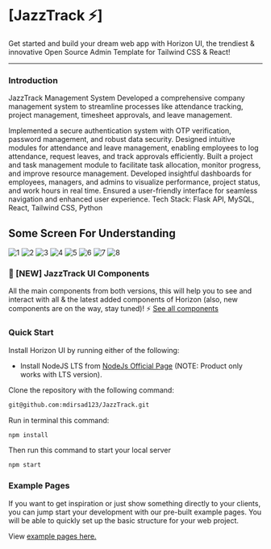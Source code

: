 # [JazzTrack ⚡️]

Get started and build your dream web app with Horizon UI, the trendiest & innovative Open Source Admin Template for Tailwind CSS & React!

---

### Introduction

JazzTrack Management System
Developed a comprehensive company management system to streamline processes like attendance tracking, project management, timesheet approvals, and leave management.

Implemented a secure authentication system with OTP verification, password management, and robust data security.
Designed intuitive modules for attendance and leave management, enabling employees to log attendance, request leaves, and track approvals efficiently.
Built a project and task management module to facilitate task allocation, monitor progress, and improve resource management.
Developed insightful dashboards for employees, managers, and admins to visualize performance, project status, and work hours in real time.
Ensured a user-friendly interface for seamless navigation and enhanced user experience.
Tech Stack: Flask API, MySQL, React, Tailwind CSS, Python

## Some Screen For Understanding
![1](https://github.com/user-attachments/assets/b3bd0191-385d-451a-87c5-6bb8d4bc42fe)
![2](https://github.com/user-attachments/assets/5c1007c9-8052-4355-8d1f-573ef6b709a0)
![3](https://github.com/user-attachments/assets/53d7f9e6-6561-4602-8a84-84c4d1070ae6)
![4](https://github.com/user-attachments/assets/b4fda080-0164-4ff5-b55a-ae609ffee387)
![5](https://github.com/user-attachments/assets/5a205220-da2a-4a0d-9c44-bf59aa6e5adf)
![6](https://github.com/user-attachments/assets/8802686c-8a6b-4216-a095-f7e7a8b9852a)
![7](https://github.com/user-attachments/assets/1bd23015-8981-4675-b6a8-070765205209)
![8](https://github.com/user-attachments/assets/f9c2df4b-7235-459c-933f-53ef5acbeec6)






### 🎉 [NEW] JazzTrack UI Components
All the main components from both versions, this will help you to see and interact with all & the latest added components of Horizon (also, new components are on the way, stay tuned)! ⚡️
<a href="https://horizon-ui.com/components/?ref=readme-horizon-tailwind-react" target="_blank">See all components</a>

### Quick Start

Install Horizon UI by running either of the following:

- Install NodeJS LTS from [NodeJs Official Page](https://nodejs.org/en/?ref=horizon-documentation) (NOTE: Product only works with LTS version).

Clone the repository with the following command:

```bash
git@github.com:mdirsad123/JazzTrack.git
```

Run in terminal this command:

```bash
npm install
```

Then run this command to start your local server

```bash
npm start
```

### Example Pages

If you want to get inspiration or just show something directly to your clients, you can jump start your development with our pre-built example pages. You will be able to quickly set up the basic structure for your web project.

View <a href="https://horizon-ui.com/horizon-tailwind-react/?ref=readme-horizon-tailwind-react" target="_blank">example pages here.</a>

